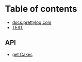 # Table of contents

* [docs.prettylog.com](README.md)
* [TEST](test-1.md)

## API

* [get Cakes](api/get-cakes.md)

